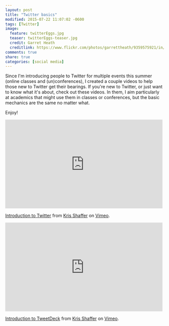 ```yaml
---
layout: post
title: "Twitter basics"
modified: 2015-07-22 11:07:02 -0600
tags: [Twitter]
image:
  feature: twitterEggs.jpg
  teaser: twitterEggs-teaser.jpg
  credit: Garret Heath
  creditlink: https://www.flickr.com/photos/garrettheath/9359575921/in/faves-131104016@N08/
comments: true
share: true
categories: [social media]
---
```


Since I'm introducing people to Twitter for multiple events this summer (online classes and (un)conferences), I created a couple videos to help those new to Twitter get their bearings. If you're new to Twitter, or just want to know what it's about, check out these videos. In them, I aim particularly at academics that might use them in classes or conferences, but the basic mechanics are the same no matter what.

Enjoy!

<iframe src="https://player.vimeo.com/video/133696253" width="500" height="281" frameborder="0" webkitallowfullscreen mozallowfullscreen allowfullscreen></iframe> <p><a href="https://vimeo.com/133696253">Introduction to Twitter</a> from <a href="https://vimeo.com/user11692346">Kris Shaffer</a> on <a href="https://vimeo.com">Vimeo</a>.</p>

<iframe src="https://player.vimeo.com/video/133696254" width="500" height="281" frameborder="0" webkitallowfullscreen mozallowfullscreen allowfullscreen></iframe> <p><a href="https://vimeo.com/133696254">Introduction to TweetDeck</a> from <a href="https://vimeo.com/user11692346">Kris Shaffer</a> on <a href="https://vimeo.com">Vimeo</a>.</p>
